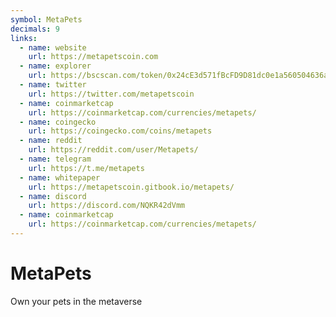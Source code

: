 ```yaml
---
symbol: MetaPets
decimals: 9
links:
  - name: website
    url: https://metapetscoin.com
  - name: explorer
    url: https://bscscan.com/token/0x24cE3d571fBcFD9D81dc0e1a560504636a4D046d
  - name: twitter
    url: https://twitter.com/metapetscoin
  - name: coinmarketcap
    url: https://coinmarketcap.com/currencies/metapets/
  - name: coingecko
    url: https://coingecko.com/coins/metapets
  - name: reddit
    url: https://reddit.com/user/Metapets/
  - name: telegram
    url: https://t.me/metapets
  - name: whitepaper
    url: https://metapetscoin.gitbook.io/metapets/
  - name: discord
    url: https://discord.com/NQKR42dVmm
  - name: coinmarketcap
    url: https://coinmarketcap.com/currencies/metapets/
---
```


# MetaPets

Own your pets in the metaverse
